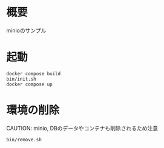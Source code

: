 # 概要

minioのサンプル

# 起動

```shell
docker compose build
bin/init.sh
docker compose up
```

# 環境の削除

CAUTION: minio, DBのデータやコンテナも削除されるため注意

```shell
bin/remove.sh
```
